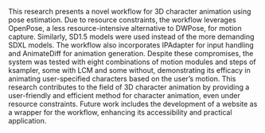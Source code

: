 This research presents a novel workflow for 3D character animation using pose estimation. Due to resource constraints, the workflow leverages OpenPose, a less resource-intensive alternative to DWPose, for motion capture. Similarly, SD1.5 models were used instead of the more demanding SDXL models. The workflow also incorporates IPAdapter for input handling and AnimateDiff for animation generation. Despite these compromises, the system was tested with eight combinations of motion modules and steps of ksampler, some with LCM and some without, demonstrating its efficacy in animating user-specified characters based on the user’s motion. This research contributes to the field of 3D character animation by providing a user-friendly and efficient method for character animation, even under resource constraints. Future work includes the development of a website as a wrapper for the workflow, enhancing its accessibility and practical application.
